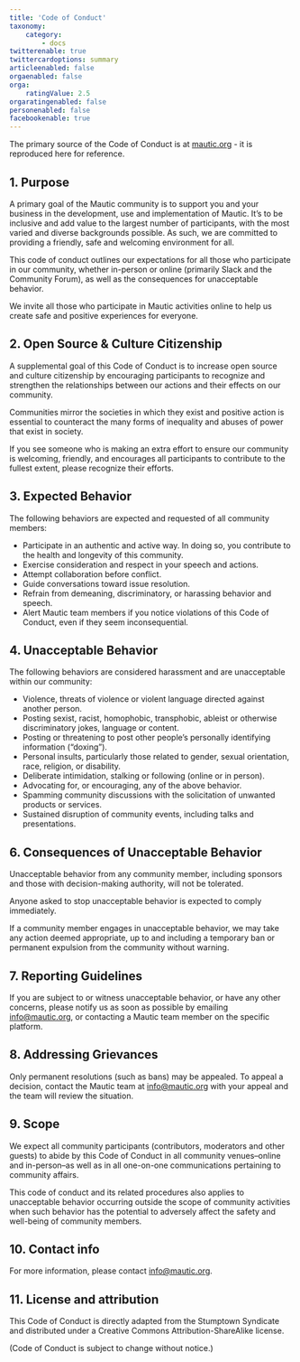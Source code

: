 ```yaml
---
title: 'Code of Conduct'
taxonomy:
    category:
        - docs
twitterenable: true
twittercardoptions: summary
articleenabled: false
orgaenabled: false
orga:
    ratingValue: 2.5
orgaratingenabled: false
personenabled: false
facebookenable: true
---
```


The primary source of the Code of Conduct is at [mautic.org](https://www.mautic.org/code-of-conduct/) - it is reproduced here for reference.

## 1. Purpose

A primary goal of the Mautic community is to support you and your business in the development, use and implementation of Mautic. It’s to be inclusive and add value to the largest number of participants, with the most varied and diverse backgrounds possible. As such, we are committed to providing a friendly, safe and welcoming environment for all.

This code of conduct outlines our expectations for all those who participate in our community, whether in-person or online (primarily Slack and the Community Forum), as well as the consequences for unacceptable behavior.

We invite all those who participate in Mautic activities online to help us create safe and positive experiences for everyone.

## 2. Open Source & Culture Citizenship

A supplemental goal of this Code of Conduct is to increase open source and culture citizenship by encouraging participants to recognize and strengthen the relationships between our actions and their effects on our community.

Communities mirror the societies in which they exist and positive action is essential to counteract the many forms of inequality and abuses of power that exist in society.

If you see someone who is making an extra effort to ensure our community is welcoming, friendly, and encourages all participants to contribute to the fullest extent, please recognize their efforts.

## 3. Expected Behavior

The following behaviors are expected and requested of all community members:

* Participate in an authentic and active way. In doing so, you contribute to the health and longevity of this community.
* Exercise consideration and respect in your speech and actions.
* Attempt collaboration before conflict.
* Guide conversations toward issue resolution.
* Refrain from demeaning, discriminatory, or harassing behavior and speech.
* Alert Mautic team members if you notice violations of this Code of Conduct, even if they seem inconsequential.

## 4. Unacceptable Behavior

The following behaviors are considered harassment and are unacceptable within our community:

* Violence, threats of violence or violent language directed against another person.
* Posting sexist, racist, homophobic, transphobic, ableist or otherwise discriminatory jokes, language or content.
* Posting or threatening to post other people’s personally identifying information (“doxing”).
* Personal insults, particularly those related to gender, sexual orientation, race, religion, or disability.
* Deliberate intimidation, stalking or following (online or in person).
* Advocating for, or encouraging, any of the above behavior.
* Spamming community discussions with the solicitation of unwanted products or services.
* Sustained disruption of community events, including talks and presentations.

## 6. Consequences of Unacceptable Behavior

Unacceptable behavior from any community member, including sponsors and those with decision-making authority, will not be tolerated.

Anyone asked to stop unacceptable behavior is expected to comply immediately.

If a community member engages in unacceptable behavior, we may take any action deemed appropriate, up to and including a temporary ban or permanent expulsion from the community without warning.

## 7. Reporting Guidelines
If you are subject to or witness unacceptable behavior, or have any other concerns, please notify us as soon as possible by emailing info@mautic.org, or contacting a Mautic team member on the specific platform.

## 8. Addressing Grievances
Only permanent resolutions (such as bans) may be appealed. To appeal a decision, contact the Mautic team at info@mautic.org with your appeal and the team will review the situation.

## 9. Scope
We expect all community participants (contributors, moderators and other guests) to abide by this Code of Conduct in all community venues–online and in-person–as well as in all one-on-one communications pertaining to community affairs.

This code of conduct and its related procedures also applies to unacceptable behavior occurring outside the scope of community activities when such behavior has the potential to adversely affect the safety and well-being of community members.

## 10. Contact info
For more information, please contact info@mautic.org.

## 11. License and attribution
This Code of Conduct is directly adapted from the Stumptown Syndicate and distributed under a Creative Commons Attribution-ShareAlike license.

(Code of Conduct is subject to change without notice.)